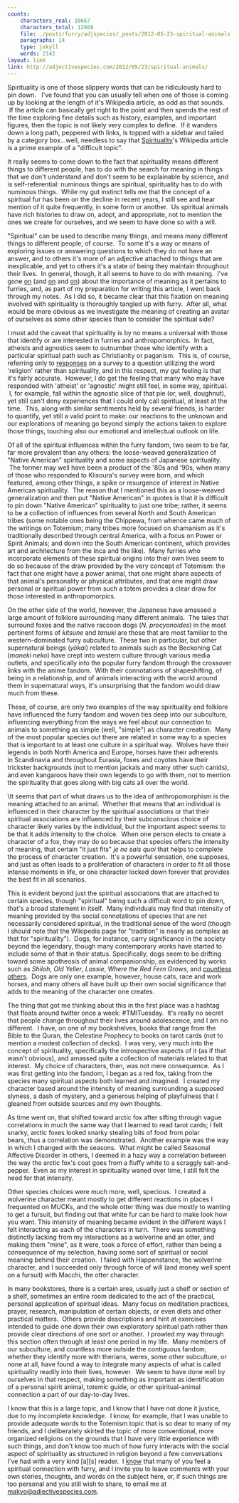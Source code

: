 ```yaml
---
counts:
    characters_real: 10667
    characters_total: 12808
    file: ./posts/furry/adjspecies/_posts/2012-05-23-spiritual-animals.markdown
    paragraphs: 14
    type: jekyll
    words: 2142
layout: link
link: http://adjectivespecies.com/2012/05/23/spiritual-animals/
---
```


Spirituality is one of those slippery words that can be ridiculously hard to pin
down.   I've found that you can usually tell when one of those is coming up by
looking at the length of it's Wikipedia article, as odd as that sounds.  If the
article can basically get right to the point and then spends the rest of the
time exploring fine details such as history, examples, and important figures,
then the topic is not likely very complex to define.  If it wanders down a long
path, peppered with links, is topped with a sidebar and tailed by a category
box...well, needless to say that
[Spirituality](http://en.wikipedia.org/wiki/Spirituality)'s Wikipedia
article is a prime example of a "difficult topic".

It really seems to come down to the fact that spirituality means different
things to different people, has to do with the search for meaning in things that
we don't understand and don't seem to be explainable by science, and is
self-referential: numinous things are spiritual, spirituality has to do with
numinous things.  While my gut instinct tells me that the concept of a spiritual
fur has been on the decline in recent years, I still see and hear mention of it
quite frequently, in some form or another.  Us spiritual animals have rich
histories to draw on, adopt, and appropriate, not to mention the ones we create
for ourselves, and we seem to have done so with a will.<!--more-->

"Spiritual" can be used to describe many things, and means many different things
to different people, of course.  To some it's a way or means of exploring issues
or answering questions to which they do not have an answer, and to others it's
more of an adjective attached to things that are inexplicable, and yet to others
it's a state of being they maintain throughout their lives.  In general, though,
it all seems to have to do with meaning.  I've gone
[on](http://adjectivespecies.com/2012/04/11/meaning-within-a-subculture-part-1/)
(and
[on](http://adjectivespecies.com/2012/04/12/meaning-within-a-subculture-part-2/)
and
[on](http://adjectivespecies.com/2012/04/13/meaning-within-a-subculture-part-3/))
about the importance of meaning as it pertains to furries, and, as part of my
preparation for writing this article, I went back through my notes.  As I did
so, it became clear that this fixation on meaning involved with spirituality is
thoroughly tangled up with furry.  After all, what would be more obvious as we
investigate the meaning of creating an avatar of ourselves as some other species
than to consider the spiritual side?

I must add the caveat that spirituality is by no means a universal with those
that identify or are interested in furries and anthropomorphics.  In fact,
atheists and agnostics seem to outnumber those who identify with a particular
spiritual path such as Christianity or paganism.  This is, of course, referring
only to [responses](http://vis.adjectivespecies.com/furrysurvey/religion.html)
on a survey to a question utilizing the word 'religion' rather than
spirituality, and in this respect, my gut feeling is that it's fairly accurate.
 However, I do get the feeling that many who may have responded with 'atheist'
or 'agnostic' might still feel, in some way, spiritual.   I, for example, fall
within the agnostic slice of that pie (or, well, doughnut), yet still can't deny
experiences that I could only call spiritual, at least at the time.  This, along
with similar sentiments held by several friends, is harder to quantify, yet
still a valid point to make: our reactions to the unknown and our explorations
of meaning go beyond simply the actions taken to explore those things, touching
also our emotional and intellectual outlook on life.

Of all of the spiritual influences within the furry fandom, two seem to be far,
far more prevalent than any others: the loose-weaved generalization of "Native
American" spirituality and some aspects of Japanese spirituality.  The former
may well have been a product of the '80s and '90s, when many of those who
responded to Klisoura's survey were born, and which featured, among other
things, a spike or resurgence of interest in Native American spirituality.  The
reason that I mentioned this as a loose-weaved generalization and then put
"Native American" in quotes is that it is difficult to pin down "Native
American" spirituality to just one tribe; rather, it seems to be a collection of
influences from several North and South American tribes (some notable ones being
the Chippewa, from whence came much of the writings on Totemism; many tribes
more focused on shamanism as it's traditionally described through central
America, with a focus on Power or Spirit Animals; and down into the South
American continent, which provides art and architecture from the Inca and the
like).  Many furries who incorporate elements of these spiritual origins into
their own lives seem to do so because of the draw provided by the very concept
of Totemism: the fact that one might have a power animal, that one might share
aspects of that animal's personality or physical attributes, and that one might
draw personal or spiritual power from such a totem provides a clear draw for
those interested in anthropomorpics.

On the other side of the world, however, the Japanese have amassed a large
amount of folklore surrounding many different animals.  The tales that surround
foxes and the native raccoon dogs (*N. procyonoides*) in the most
pertinent forms of *kitsune* and *tanuki* are those that are most
familiar to the western-dominated furry subculture.  These two in particular,
but other supernatural beings (*yōkai*) related to animals such as the
Beckoning Cat (*maneki neko*) have crept into western culture through
various media outlets, and specifically into the popular furry fandom through
the crossover links with the anime fandom.  With their connotations of
shapeshifting, of being in a relationship, and of animals interacting with the
world around them in supernatural ways, it's unsurprising that the fandom would
draw much from these.

These, of course, are only two examples of the way spirituality and folklore
have influenced the furry fandom and woven ties deep into our subculture,
influencing everything from the ways we feel about our connection to animals to
something as simple (well, "simple") as character creation.  Many of the most
popular species out there are related in some way to a species that is important
to at least one culture in a spiritual way.  Wolves have their legends in both
North America and Europe, horses have their adherents in Scandinavia and
throughout Eurasia, foxes and coyotes have their trickster backgrounds (not to
mention jackals and many other such canids), and even kangaroos have their own
legends to go with them, not to mention the spirituality that goes along with
big cats all over the world.

\It seems that part of what draws us to the idea of anthropomorphism is the
meaning attached to an animal.  Whether that means that an individual is
influenced in their character by the spiritual associations or that their
spiritual associations are influenced by their subconscious choice of character
likely varies by the individual, but the important aspect seems to be that it
adds intensity to the choice.  When one person elects to create a character of a
fox, they may do so because that species offers the intensity of meaning, that
certain "it just fits" *je ne sais quoi* that helps to complete the
process of character creation.  It's a powerful sensation, one supposes, and
just as often leads to a proliferation of characters in order to fit all those
intense moments in life, or one character locked down forever that provides the
best fit in all scenarios.

This is evident beyond just the spiritual associations that are attached to
certain species, though "spiritual" being such a difficult word to pin down,
that's a broad statement in itself.  Many individuals may find that intensity of
meaning provided by the social connotations of species that are not necessarily
considered spiritual, in the traditional sense of the word (though I should note
that the Wikipedia page for "tradition" is nearly as complex as that for
"spirituality").  Dogs, for instance, carry significance in the society beyond
the legendary, though many contemporary works have started to include some of
that in their status. Specifically, dogs seem to be drifting toward some
apotheosis of animal companionship, as evidenced by works such as
*Shiloh*, *Old Yeller*, *Lassie*, *Where the Red Fern
Grows*, and [countless
others](http://www.abebooks.com/books/famous-dog-novels-lassie-marley/dogs-fiction.shtml).
 Dogs are only one example, however; house cats, race and work horses, and many
others all have built up their own social significance that adds to the meaning
of the character one creates.

The thing that got me thinking about this in the first place was a hashtag that
floats around twitter once a week: #TMITuesday.  It's really no secret that
people change throughout their lives around adolescence, and I am no different.
 I have, on one of my bookshelves, books that range from the Bible to the Quran,
the Celestine Prophecy to books on tarot cards (not to mention a modest
collection of decks).  I was very, very much into the concept of spirituality,
specifically the introspective aspects of it (as if that wasn't obvious), and
amassed quite a collection of materials related to that interest.  My choice of
characters, then, was not mere consequence.  As I was first getting into the
fandom, I began as a red fox, taking from the species many spiritual aspects
both learned and imagined.  I created my character based around the intensity of
meaning surrounding a supposed slyness, a dash of mystery, and a generous
helping of playfulness that I gleaned from outside sources and my own thoughts.

As time went on, that shifted toward arctic fox after sifting through vague
correlations in much the same way that I learned to read tarot cards; I felt
snarky, arctic foxes looked snarky stealing bits of food from polar
bears, thus a correlation was demonstrated.  Another example was the
way in which I changed with the seasons.  What might be called Seasonal
Affective Disorder in others, I deemed in a hazy way a correlation between the
way the arctic fox's coat goes from a fluffy white to a scraggly
salt-and-pepper.  Even as my interest in spirituality waned over time, I still
felt the need for that intensity.

Other species choices were much more, well, specious.  I created a wolverine
character meant mostly to get different reactions in places I frequented on
MUCKs, and the whole otter thing was due mostly to wanting to get a fursuit, but
finding out that white fur can be hard to make look how you want. This intensity
of meaning became evident in the different ways I felt interacting as each of
the characters in turn.  There was something distinctly lacking from my
interactions as a wolverine and an otter, and making them "mine", as it were,
took a force of effort, rather than being a consequence of my selection, having
some sort of spiritual or social meaning behind their creation.  I failed with
Happenstance, the wolverine character, and I succeeded only through force of
will (and money well spent on a fursuit) with Macchi, the otter character.

In many bookstores, there is a certain area, usually just a shelf or section of
a shelf, sometimes an entire room dedicated to the act of the practical,
personal application of spiritual ideas.  Many focus on meditation practices,
prayer, research, manipulation of certain objects, or even diets and other
practical matters.  Others provide descriptions and hint at exercises intended
to guide one down their own exploratory spiritual path rather than provide clear
directions of one sort or another.  I prowled my way through this section often
through at least one period in my life.  Many members of our subculture, and
countless more outside the contiguous fandom, whether they identify more with
therians, weres, some other subculture, or none at all, have found a way to
integrate many aspects of what is called spirituality readily into their lives,
however.  We seem to have done well by ourselves in that respect, making
something as important as identification of a personal spirit animal, totemic
guide, or other spiritual-animal connection a part of our day-to-day lives.

I know that this is a large topic, and I know that I have not done it justice,
due to my incomplete knowledge.  I know, for example, that I was unable to
provide adequate words to the Totemism topic that is so dear to many of my
friends, and I deliberately skirted the topic of more conventional, more
organized religions on the grounds that I have very little experience with such
things, and don't know too much of how furry interacts with the social aspect of
spirituality as structured in religion beyond a few conversations I've had with
a very kind \[a\]\[s\] reader.  I
[know](http://adjectivespecies.com/2012/01/29/from-the-survey/) that many of you
feel a spiritual connection with furry, and I invite you to leave comments with
your own stories, thoughts, and words on the subject here, or, if such things
are too personal and you still wish to share, to email me at
[makyo@adjectivespecies.com](mailto:makyo@adjectivespecies.com).
